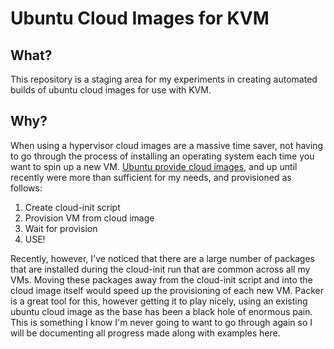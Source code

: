 # Ubuntu Cloud Images for KVM

## What?

This repository is a staging area for my experiments in creating automated builds of ubuntu cloud images for use with KVM. 

## Why?

When using a hypervisor cloud images are a massive time saver, not having to go through the process of installing an operating system each time you want to spin up a new VM. [Ubuntu provide cloud images](http://cloud-images.ubuntu.com), and up until recently were more than sufficient for my needs, and provisioned as follows:

1. Create cloud-init script
2. Provision VM from cloud image
3. Wait for provision
4. USE!

Recently, however, I've noticed that there are a large number of packages that are installed during the cloud-init run that are common across all my VMs. Moving these packages away from the cloud-init script and into the cloud image itself would speed up the provisioning of each new VM. Packer is a great tool for this, however getting it to play nicely, using an existing ubuntu cloud image as the base has been a black hole of enormous pain. This is something I know I'm never going to want to go through again so I will be documenting all progress made along with examples here.

